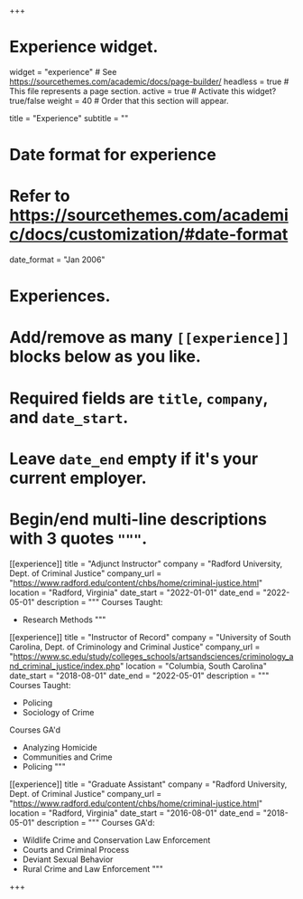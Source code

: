 +++
# Experience widget.
widget = "experience"  # See https://sourcethemes.com/academic/docs/page-builder/
headless = true  # This file represents a page section.
active = true  # Activate this widget? true/false
weight = 40  # Order that this section will appear.

title = "Experience"
subtitle = ""

# Date format for experience
#   Refer to https://sourcethemes.com/academic/docs/customization/#date-format
date_format = "Jan 2006"

# Experiences.
#   Add/remove as many `[[experience]]` blocks below as you like.
#   Required fields are `title`, `company`, and `date_start`.
#   Leave `date_end` empty if it's your current employer.
#   Begin/end multi-line descriptions with 3 quotes `"""`.
[[experience]]
  title = "Adjunct Instructor"
  company = "Radford University, Dept. of Criminal Justice"
  company_url = "https://www.radford.edu/content/chbs/home/criminal-justice.html"
  location = "Radford, Virginia"
  date_start = "2022-01-01"
  date_end = "2022-05-01"
  description = """
  Courses Taught:
  
  * Research Methods
  """
  
[[experience]]
  title = "Instructor of Record"
  company = "University of South Carolina, Dept. of Criminology and Criminal Justice"
  company_url = "https://www.sc.edu/study/colleges_schools/artsandsciences/criminology_and_criminal_justice/index.php"
  location = "Columbia, South Carolina"
  date_start = "2018-08-01"
  date_end = "2022-05-01"
  description = """
  Courses Taught:
  
  * Policing
  * Sociology of Crime
  
  Courses GA'd
  
  * Analyzing Homicide
  * Communities and Crime
  * Policing
  """

[[experience]]
  title = "Graduate Assistant"
  company = "Radford University, Dept. of Criminal Justice"
  company_url = "https://www.radford.edu/content/chbs/home/criminal-justice.html"
  location = "Radford, Virginia"
  date_start = "2016-08-01"
  date_end = "2018-05-01"
  description = """
  Courses GA'd:
  
  * Wildlife Crime and Conservation Law Enforcement
  * Courts and Criminal Process
  * Deviant Sexual Behavior
  * Rural Crime and Law Enforcement
  """

+++
